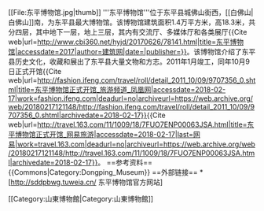 [[File:东平博物馆.jpg|thumb]]
'''东平博物馆'''位于东平县城佛山街西，[[白佛山|白佛山]]南，为东平县最大博物馆。该博物馆建筑面积1.4万平方米，高18.3米，共分四层，其中地下一层，地上三层，其内有交流厅、多媒体厅和各类展厅<ref>{{Cite web|url=http://www.cbi360.net/hyjd/20170626/78141.html|title=东平博物馆|accessdate=2017|author=建筑网|date=|publisher=}}</ref>。该博物馆介绍了东平县历史文化，收藏和展出了东平县大量文物和方志。2011年1月竣工，同年10月9日正式开馆<ref>{{Cite web|url=http://fashion.ifeng.com/travel/roll/detail_2011_10/09/9707356_0.shtml|title=东平博物馆正式开馆_旅游频道_凤凰网|accessdate=2018-02-17|work=fashion.ifeng.com|deadurl=no|archiveurl=https://web.archive.org/web/20180217121148/http://fashion.ifeng.com/travel/roll/detail_2011_10/09/9707356_0.shtml|archivedate=2018-02-17}}</ref><ref>{{Cite web|url=http://travel.163.com/11/1009/18/7FUO7ENP00063JSA.html|title=东平博物馆正式开馆_网易旅游|accessdate=2018-02-17|last=网易|work=travel.163.com|deadurl=no|archiveurl=https://web.archive.org/web/20180217121148/http://travel.163.com/11/1009/18/7FUO7ENP00063JSA.html|archivedate=2018-02-17}}</ref>。
==参考资料==
{{Commons|Category:Dongping_Museum}}
<references />
==外部链接==
*[http://sddpbwg.tuweia.cn/ 东平博物馆官方网站]

[[Category:山東博物館|Category:山東博物館]]